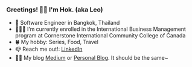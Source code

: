 ### Greetings! ✋🏻 I'm Hok. (aka Leo)

- 🌻 Software Engineer in Bangkok, Thailand
- 👨🏻‍🎓 I’m currently enrolled in the International Business Management program at Cornerstone International Community College of Canada
- 🍀 My hobby: Series, Food, Travel
- 📪 Reach me out!: [LinkedIn](https://www.linkedin.com/in/boonyarit-rou/)
- 📖📖 My blog [Medium](https://medium.com/@hokkung) or [Personal Blog](https://hokkung.netlify.app/). It should be the same~

<!--
**hokkung/hokkung** is a ✨ _special_ ✨ repository because its `README.md` (this file) appears on your GitHub profile.

Here are some ideas to get you started:

- 🔭 I’m currently working on ...
- 🌱 I’m currently learning ...
- 👯 I’m looking to collaborate on ...
- 🤔 I’m looking for help with ...
- 💬 Ask me about ...
- 📫 How to reach me: 
- ⚡ Fun fact: ...
-->
